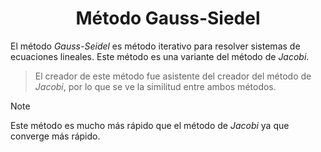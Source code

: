 <h1 align='center'>Método Gauss-Siedel</h1>

El método _Gauss-Seidel_ es método iterativo para
resolver sistemas de ecuaciones lineales. Este método
es una variante del método de _Jacobi_.

> El creador de este método fue asistente del
> creador del método de _Jacobi_, por lo que
> se ve la similitud entre ambos métodos.

> [!NOTE]
> Este método es mucho más rápido que el
> método de _Jacobi_ ya que converge más rápido.

